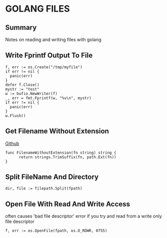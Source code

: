 # GOLANG FILES

## Summary

Notes on reading and writing files with golang

## Write Fprintf Output To File

```golang
f, err := os.Create("/tmp/myfile")
if err != nil {
  panic(err)
}
defer f.Close()
mystr := "test"
w := bufio.NewWriter(f)
_, err = fmt.Fprintf(w, "%v\n", mystr)
if err != nil {
  panic(err)
}
w.Flush()
```

## Get Filename Without Extension

[Github](https://siongui.github.io/2018/02/25/go-get-file-name-without-extension/)

```golang
func FilenameWithoutExtension(fn string) string {
      return strings.TrimSuffix(fn, path.Ext(fn))
}
```

## Split FileName And Directory

```golang
dir, file := filepath.Split(fpath)
```

## Open File With Read And Write Access

often causes 'bad file descriptor' error if you try and read from a write only
file descriptor

```golang
f, err := os.OpenFile(fpath, os.O_RDWR, 0755)
```
